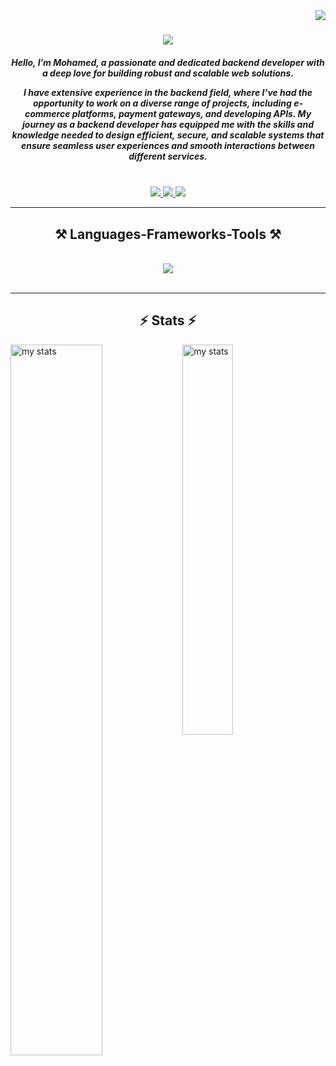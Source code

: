 <img align="right" src="https://visitor-badge.laobi.icu/badge?page_id=Mohamed-elsaed.Mohamed-elsaed" />

<h1 align="center">
    <img src="https://readme-typing-svg.herokuapp.com/?font=Righteous&size=35&center=true&vCenter=true&width=500&height=70&duration=4000&lines=Hi+There!+👋;+I'm+Mohamed+Elsaed!;" />
</h1>

<h5 align="center">Hello, I’m Mohamed, a passionate and dedicated backend developer with a deep love for building robust and scalable web solutions.

I have extensive experience in the backend field, where I’ve had the opportunity to work on a diverse range of projects, including e-commerce platforms, payment gateways, and developing APIs. My journey as a backend developer has equipped me with the skills and knowledge needed to design efficient, secure, and scalable systems that ensure seamless user experiences and smooth interactions between different services.</h5>

<br/>

<div align="center"> 
  <a href="mailto:mohamedelsaed987@gmail.com">
    <img src="https://img.shields.io/badge/Gmail-333333?style=for-the-badge&logo=gmail&logoColor=red" />
  </a>
    
  <a href="https://www.linkedin.com/in/mohamed-elsaed-7252b7228/" target="_blank">
    <img src="https://img.shields.io/badge/LinkedIn-0077B5?style=for-the-badge&logo=linkedin&logoColor=white" target="_blank" />
  </a>
    
  <a href="https://drive.google.com/file/d/1feDKpvWKy5N4lOiWuLrJzmOl0jLdkKiu/view?usp=drivesdk" target="_blank">
     <img src="https://img.shields.io/badge/OpenCV-27338e?style=for-the-badge&logo=OpenCV&logoColor=white" target="_blank" /> 
  </a>
  
</div>

 <hr/>
 
<h2 align="center">⚒️ Languages-Frameworks-Tools ⚒️</h2>
<br/>
<div align="center">
    <img src="https://skillicons.dev/icons?i=php,laravel,mysql,html,css,jquery,js,bootstrap" />
</div>

<br/>
<hr/>

<h2 align="center">⚡ Stats ⚡</h2>

 <img align="left" alt="my stats" width="54%" src="https://github-readme-stats.vercel.app/api?username=Mohamed-Elsaed-Omara&show_icons=true" />
 <img align="left" alt="my stats" width="40%" src="https://github-readme-stats.vercel.app/api/top-langs/?username=Mohamed-Elsaed-Omara&layout=compact" />
